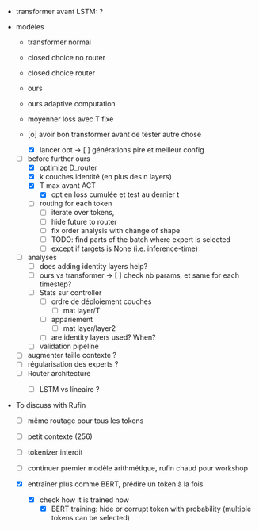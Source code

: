 - transformer avant LSTM: ?


- modèles
    - transformer normal
    - closed choice no router
    - closed choice router
    - ours
    - ours adaptive computation
    - moyenner loss avec T fixe

    - [o] avoir bon transformer avant de tester autre chose
        - [x] lancer opt
        -> [ ] générations pire et meilleur config
    - [ ] before further ours
        - [x] optimize D_router
        - [x] k couches identité (en plus des n layers)
        - [x] T max avant ACT
            - [x] opt en loss cumulée et test au dernier t
        - [ ] routing for each token
            - [ ] iterate over tokens, 
            - [ ] hide future to router
            - [ ] fix order analysis with change of shape
            - [ ] TODO: find parts of the batch where expert is selected 
            - [ ] except if targets is None (i.e. inference-time)
    - [ ] analyses
        - [ ] does adding identity layers help?
        - [ ] ours vs transformer
        -> [ ] check nb params, et same for each timestep?
        - [ ] Stats sur controller
            - [ ] ordre de déploiement couches
                - [ ] mat layer/T
            - [ ] appariement 
                - [ ] mat layer/layer2
            - [ ] are identity layers used? When?
        - [ ] validation pipeline
    - [ ] augmenter taille contexte ?
    - [ ] régularisation des experts ?
    - [ ] Router architecture
        - [ ] LSTM vs lineaire ?

    
- To discuss with Rufin
    - [ ] même routage pour tous les tokens
    - [ ] petit contexte (256)
    - [ ] tokenizer interdit

    - [ ] continuer premier modèle arithmétique, rufin chaud pour workshop
    - [x] entraîner plus comme BERT, prédire un token à la fois
        - [x] check how it is trained now
            - [x] BERT training: hide or corrupt token with probability (multiple tokens can be selected)
